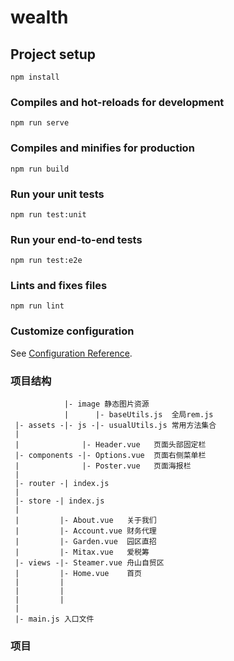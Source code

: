 # wealth

## Project setup
```
npm install
```

### Compiles and hot-reloads for development
```
npm run serve
```

### Compiles and minifies for production
```
npm run build
```

### Run your unit tests
```
npm run test:unit
```

### Run your end-to-end tests
```
npm run test:e2e
```

### Lints and fixes files
```
npm run lint
```

### Customize configuration
See [Configuration Reference](https://cli.vuejs.org/config/).


### 项目结构
                |- image 静态图片资源
                |      |- baseUtils.js  全局rem.js
     |- assets -|- js -|- usualUtils.js 常用方法集合 
     |
     |              |- Header.vue   页面头部固定栏
     |- components -|- Options.vue  页面右侧菜单栏
     |              |- Poster.vue   页面海报栏
     |
     |- router -| index.js
     |
     |- store -| index.js
     |
     |         |- About.vue   关于我们
     |         |- Account.vue 财务代理
     |         |- Garden.vue  园区直招
     |         |- Mitax.vue   爱税筹
     |- views -|- Steamer.vue 舟山自贸区
     |         |- Home.vue    首页
     |         |
     |         |
     |         |
     |
     |- main.js 入口文件

### 项目

